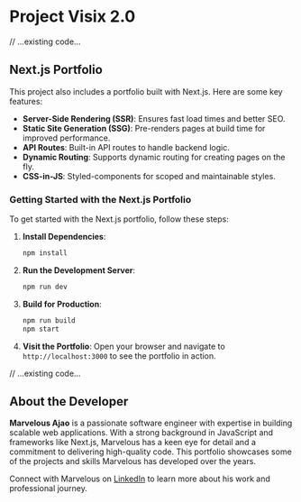# Project Visix 2.0

// ...existing code...

## Next.js Portfolio

This project also includes a portfolio built with Next.js. Here are some key features:

- **Server-Side Rendering (SSR)**: Ensures fast load times and better SEO.
- **Static Site Generation (SSG)**: Pre-renders pages at build time for improved performance.
- **API Routes**: Built-in API routes to handle backend logic.
- **Dynamic Routing**: Supports dynamic routing for creating pages on the fly.
- **CSS-in-JS**: Styled-components for scoped and maintainable styles.

### Getting Started with the Next.js Portfolio

To get started with the Next.js portfolio, follow these steps:

1. **Install Dependencies**:
    ```bash
    npm install
    ```

2. **Run the Development Server**:
    ```bash
    npm run dev
    ```

3. **Build for Production**:
    ```bash
    npm run build
    npm start
    ```

4. **Visit the Portfolio**:
    Open your browser and navigate to `http://localhost:3000` to see the portfolio in action.

// ...existing code...

## About the Developer

**Marvelous Ajao** is a passionate software engineer with expertise in building scalable web applications. With a strong background in JavaScript and frameworks like Next.js, Marvelous has a keen eye for detail and a commitment to delivering high-quality code. This portfolio showcases some of the projects and skills Marvelous has developed over the years.

Connect with Marvelous on [LinkedIn](https://www.linkedin.com/in/marvelous-ajao) to learn more about his work and professional journey.
